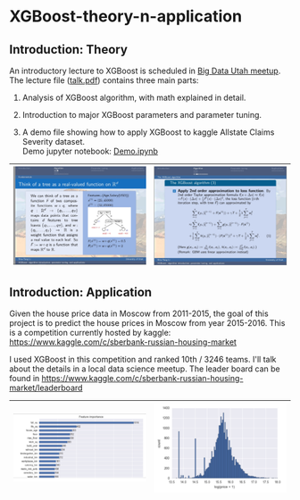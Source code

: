 # XGBoost-theory-n-application

## Introduction: Theory

An introductory lecture to XGBoost is scheduled in [Big Data Utah meetup](https://www.meetup.com/BigDataUtah/events/238610160/). The lecture file ([talk.pdf](https://github.com/Shiutang-Li/XGBoost-theory-n-application/blob/master/talk.pdf)) contains three main parts:

1. Analysis of XGBoost algorithm, with math explained in detail.

2. Introduction to major XGBoost parameters and parameter tuning.

3. A demo file showing how to apply XGBoost to kaggle Allstate Claims Severity dataset.  
Demo jupyter notebook: [Demo.ipynb](https://github.com/Shiutang-Li/XGBoost-theory-n-application/blob/master/Demo.ipynb)

|![](imgs/3.jpg) | ![](imgs/4.jpg)| 
|:---:|:---:|

## Introduction: Application

Given the house price data in Moscow from 2011-2015, the goal of this project is to predict the house prices in Moscow from year 2015-2016. This is a competition currently hosted by kaggle: https://www.kaggle.com/c/sberbank-russian-housing-market

I used XGBoost in this competition and ranked 10th / 3246 teams. I'll talk about the details in a local data science meetup. The leader board can be found in
https://www.kaggle.com/c/sberbank-russian-housing-market/leaderboard

|![](imgs/1.jpg) | ![](imgs/2.jpg)| 
|:---:|:---:|
